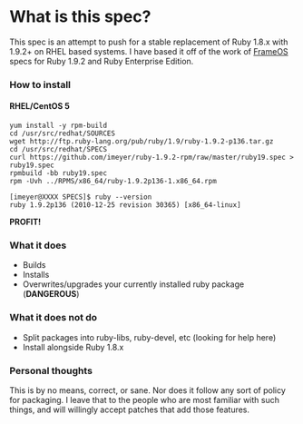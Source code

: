 # What is this spec?

This spec is an attempt to push for a stable replacement of Ruby 1.8.x with 1.9.2+ on RHEL based systems. I have based it off of the work of [FrameOS](http://www.frameos.org) specs for Ruby 1.9.2 and Ruby Enterprise Edition.

### How to install

#### RHEL/CentOS 5

    yum install -y rpm-build
    cd /usr/src/redhat/SOURCES
    wget http://ftp.ruby-lang.org/pub/ruby/1.9/ruby-1.9.2-p136.tar.gz
    cd /usr/src/redhat/SPECS
    curl https://github.com/imeyer/ruby-1.9.2-rpm/raw/master/ruby19.spec > ruby19.spec
    rpmbuild -bb ruby19.spec
    rpm -Uvh ../RPMS/x86_64/ruby-1.9.2p136-1.x86_64.rpm
    
    [imeyer@XXXX SPECS]$ ruby --version
    ruby 1.9.2p136 (2010-12-25 revision 30365) [x86_64-linux]

**PROFIT!**

### What it does

+ Builds
+ Installs
+ Overwrites/upgrades your currently installed ruby package (**DANGEROUS**)

### What it does **not** do

+ Split packages into ruby-libs, ruby-devel, etc (looking for help here)
+ Install alongside Ruby 1.8.x

### Personal thoughts

This is by no means, correct, or sane. Nor does it follow any sort of policy for packaging. I leave that to the people who are most familiar with such things, and will willingly accept patches that add those features. 
